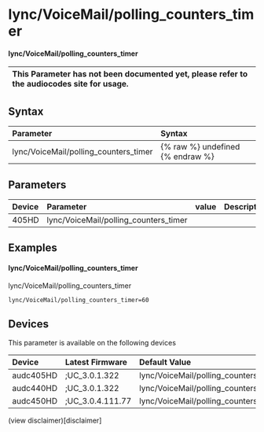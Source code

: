 ﻿---
description: lync/VoiceMail/polling_counters_timer
search: false
---

# lync/VoiceMail/polling_counters_timer

#### lync/VoiceMail/polling_counters_timer


| This Parameter has not been documented yet, please refer to the audiocodes site for usage.  |
| :--- |

## Syntax
| Parameter | Syntax |
| :--- | :--- |
|lync/VoiceMail/polling_counters_timer | {% raw %} undefined {% endraw %} |

## Parameters
|Device|Parameter|value|Description|
|:---|:---|:---|:---|
| 405HD | lync/VoiceMail/polling_counters_timer |  |  |

## Examples
#### lync/VoiceMail/polling_counters_timer

lync/VoiceMail/polling_counters_timer

```
lync/VoiceMail/polling_counters_timer=60
```

## Devices
This parameter is available on the following devices

| Device | Latest Firmware | Default Value |
|:---|:---|:---|
| audc405HD | ;UC_3.0.1.322 | lync/VoiceMail/polling_counters_timer=60 
| audc440HD | ;UC_3.0.1.322 | lync/VoiceMail/polling_counters_timer=60 
| audc450HD | ;UC_3.0.4.111.77 | lync/VoiceMail/polling_counters_timer=60 

(view disclaimer)[disclaimer]
